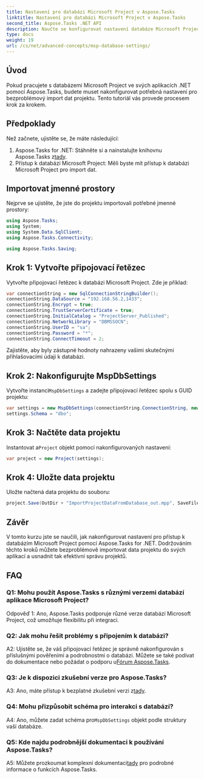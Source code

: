 ```yaml
---
title: Nastavení pro databázi Microsoft Project v Aspose.Tasks
linktitle: Nastavení pro databázi Microsoft Project v Aspose.Tasks
second_title: Aspose.Tasks .NET API
description: Naučte se konfigurovat nastavení databáze Microsoft Project pomocí Aspose.Tasks pro bezproblémovou integraci do aplikací .NET.
type: docs
weight: 19
url: /cs/net/advanced-concepts/msp-database-settings/
---
```

## Úvod

Pokud pracujete s databázemi Microsoft Project ve svých aplikacích .NET pomocí Aspose.Tasks, budete muset nakonfigurovat potřebná nastavení pro bezproblémový import dat projektu. Tento tutoriál vás provede procesem krok za krokem.

## Předpoklady

Než začnete, ujistěte se, že máte následující:

1.  Aspose.Tasks for .NET: Stáhněte si a nainstalujte knihovnu Aspose.Tasks z[tady](https://releases.aspose.com/tasks/net/).
2. Přístup k databázi Microsoft Project: Měli byste mít přístup k databázi Microsoft Project pro import dat.

## Importovat jmenné prostory

Nejprve se ujistěte, že jste do projektu importovali potřebné jmenné prostory:

```csharp
using Aspose.Tasks;
using System;
using System.Data.SqlClient;
using Aspose.Tasks.Connectivity;

using Aspose.Tasks.Saving;
```

## Krok 1: Vytvořte připojovací řetězec

Vytvořte připojovací řetězec k databázi Microsoft Project. Zde je příklad:

```csharp
var connectionString = new SqlConnectionStringBuilder();
connectionString.DataSource = "192.168.56.2,1433";
connectionString.Encrypt = true;
connectionString.TrustServerCertificate = true;
connectionString.InitialCatalog = "ProjectServer_Published";
connectionString.NetworkLibrary = "DBMSSOCN";
connectionString.UserID = "sa";
connectionString.Password = "*";
connectionString.ConnectTimeout = 2;
```

Zajistěte, aby byly zástupné hodnoty nahrazeny vašimi skutečnými přihlašovacími údaji k databázi.

## Krok 2: Nakonfigurujte MspDbSettings

 Vytvořte instanci`MspDbSettings` a zadejte připojovací řetězec spolu s GUID projektu:

```csharp
var settings = new MspDbSettings(connectionString.ConnectionString, new Guid("E6426C44-D6CB-4B9C-AF16-48910ACE0F54"));
settings.Schema = "dbo";
```

## Krok 3: Načtěte data projektu

 Instantovat a`Project` objekt pomocí nakonfigurovaných nastavení:

```csharp
var project = new Project(settings);
```

## Krok 4: Uložte data projektu

Uložte načtená data projektu do souboru:

```csharp
project.Save(OutDir + "ImportProjectDataFromDatabase_out.mpp", SaveFileFormat.Mpp);
```

## Závěr

V tomto kurzu jste se naučili, jak nakonfigurovat nastavení pro přístup k databázím Microsoft Project pomocí Aspose.Tasks for .NET. Dodržováním těchto kroků můžete bezproblémově importovat data projektu do svých aplikací a usnadnit tak efektivní správu projektů.

## FAQ

### Q1: Mohu použít Aspose.Tasks s různými verzemi databází aplikace Microsoft Project?

Odpověď 1: Ano, Aspose.Tasks podporuje různé verze databází Microsoft Project, což umožňuje flexibilitu při integraci.

### Q2: Jak mohu řešit problémy s připojením k databázi?

 A2: Ujistěte se, že váš připojovací řetězec je správně nakonfigurován s příslušnými pověřeními a podrobnostmi o databázi. Můžete se také podívat do dokumentace nebo požádat o podporu u[Fórum Aspose.Tasks](https://forum.aspose.com/c/tasks/15).

### Q3: Je k dispozici zkušební verze pro Aspose.Tasks?

 A3: Ano, máte přístup k bezplatné zkušební verzi z[tady](https://releases.aspose.com/).

### Q4: Mohu přizpůsobit schéma pro interakci s databází?

 A4: Ano, můžete zadat schéma pro`MspDbSettings` objekt podle struktury vaší databáze.

### Q5: Kde najdu podrobnější dokumentaci k používání Aspose.Tasks?

 A5: Můžete prozkoumat komplexní dokumentaci[tady](https://reference.aspose.com/tasks/net/) pro podrobné informace o funkcích Aspose.Tasks.
